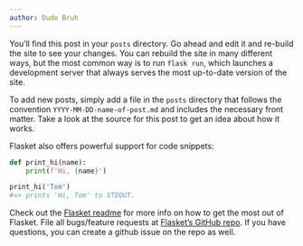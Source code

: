 ```yaml
---
author: Dude Bruh
---
```


You’ll find this post in your `posts` directory. Go ahead and edit it and re-build the site to see your changes. You can rebuild the site in many different ways, but the most common way is to run `flask run`, which launches a development server that always serves the most up-to-date version of the site.

To add new posts, simply add a file in the `posts` directory that follows the convention `YYYY-MM-DD-name-of-post.md` and includes the necessary front matter. Take a look at the source for this post to get an idea about how it works.

Flasket also offers powerful support for code snippets:

```py
def print_hi(name):
    print(f'Hi, {name}')

print_hi('Tom')
#=> prints 'Hi, Tom' to STDOUT.
```

Check out the [Flasket readme](https://github.com/carc1n0gen/flasket) for more info on how to get the most out of Flasket. File all bugs/feature requests at [Flasket’s GitHub repo](https://github.com/carc1n0gen/flasket). If you have questions, you can create a github issue on the repo as well.
